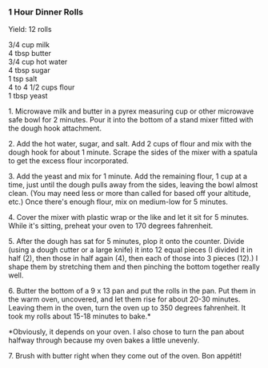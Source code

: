 
### 1 Hour Dinner Rolls  
Yield: 12 rolls  
    
3/4 cup milk  
4 tbsp butter  
3/4 cup hot water  
4 tbsp sugar  
1 tsp salt  
4 to 4 1/2 cups flour  
1 tbsp yeast   
    
1\. Microwave milk and butter in a pyrex measuring cup or other microwave safe bowl for 2 minutes. Pour it into the bottom of a stand mixer fitted with the dough hook attachment.   
    
2\. Add the hot water, sugar, and salt. Add 2 cups of flour and mix with the dough hook for about 1 minute. Scrape the sides of the mixer with a spatula to get the excess flour incorporated.   
    
3\. Add the yeast and mix for 1 minute. Add the remaining flour, 1 cup at a time, just until the dough pulls away from the sides, leaving the bowl almost clean. (You may need less or more than called for based off your altitude, etc.) Once there's enough flour, mix on medium-low for 5 minutes.   
    
4\. Cover the mixer with plastic wrap or the like and let it sit for 5 minutes. While it's sitting, preheat your oven to 170 degrees fahrenheit.   
    
5\. After the dough has sat for 5 minutes, plop it onto the counter. Divide (using a dough cutter or a large knife) it into 12 equal pieces (I divided it in half (2), then those in half again (4), then each of those into 3 pieces (12).) I shape them by stretching them and then pinching the bottom together really well.   
    
6\. Butter the bottom of a 9 x 13 pan and put the rolls in the pan. Put them in the warm oven, uncovered, and let them rise for about 20-30 minutes. Leaving them in the oven, turn the oven up to 350 degrees fahrenheit. It took my rolls about 15-18 minutes to bake.\*  
    
\*Obviously, it depends on your oven. I also chose to turn the pan about halfway through because my oven bakes a little unevenly.   
    
7\. Brush with butter right when they come out of the oven. Bon appétit!   
    
